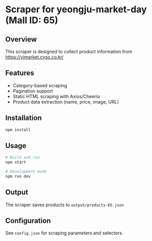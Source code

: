# Scraper for yeongju-market-day (Mall ID: 65)

## Overview
This scraper is designed to collect product information from https://yjmarket.cyso.co.kr/

## Features
- Category-based scraping
- Pagination support
- Static HTML scraping with Axios/Cheerio
- Product data extraction (name, price, image, URL)

## Installation
```bash
npm install
```

## Usage
```bash
# Build and run
npm start

# Development mode
npm run dev
```

## Output
The scraper saves products to `output/products-65.json`

## Configuration
See `config.json` for scraping parameters and selectors.

